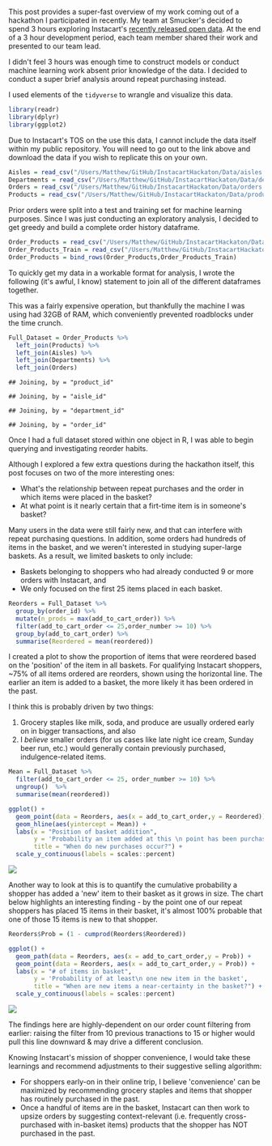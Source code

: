 This post provides a super-fast overview of my work coming out of a hackathon I participated in recently. My team at Smucker's decided to spend 3 hours exploring Instacart's [recently released open data](https://www.instacart.com/datasets/grocery-shopping-2017). At the end of a 3 hour development period, each team member shared their work and presented to our team lead.

I didn't feel 3 hours was enough time to construct models or conduct machine learning work absent prior knowledge of the data. I decided to conduct a super brief analysis around repeat purchasing instead.

I used elements of the `tidyverse` to wrangle and visualize this data.

``` r
library(readr)
library(dplyr)
library(ggplot2)
```

Due to Instacart's TOS on the use this data, I cannot include the data itself within my public repository. You will need to go out to the link above and download the data if you wish to replicate this on your own.

``` r
Aisles = read_csv("/Users/Matthew/GitHub/InstacartHackaton/Data/aisles.csv",progress = F)
Departments = read_csv("/Users/Matthew/GitHub/InstacartHackaton/Data/departments.csv",progress = F)
Orders = read_csv("/Users/Matthew/GitHub/InstacartHackaton/Data/orders.csv",progress = F)
Products = read_csv("/Users/Matthew/GitHub/InstacartHackaton/Data/products.csv",progress = F)
```

Prior orders were split into a test and training set for machine learning purposes. Since I was just conducting an exploratory analysis, I decided to get greedy and build a complete order history dataframe.

``` r
Order_Products = read_csv("/Users/Matthew/GitHub/InstacartHackaton/Data/order_products__prior.csv",progress = F)
Order_Products_Train = read_csv("/Users/Matthew/GitHub/InstacartHackaton/Data/order_products__train.csv",progress = F)
Order_Products = bind_rows(Order_Products,Order_Products_Train)
```

To quickly get my data in a workable format for analysis, I wrote the following (it's awful, I know) statement to join all of the different dataframes together.

This was a fairly expensive operation, but thankfully the machine I was using had 32GB of RAM, which conveniently prevented roadblocks under the time crunch.

``` r
Full_Dataset = Order_Products %>% 
  left_join(Products) %>% 
  left_join(Aisles) %>% 
  left_join(Departments) %>% 
  left_join(Orders)
```

    ## Joining, by = "product_id"

    ## Joining, by = "aisle_id"

    ## Joining, by = "department_id"

    ## Joining, by = "order_id"

Once I had a full dataset stored within one object in R, I was able to begin querying and investigating reorder habits.

Although I explored a few extra questions during the hackathon itself, this post focuses on two of the more interesting ones:

-   What's the relationship between repeat purchases and the order in which items were placed in the basket?
-   At what point is it nearly certain that a firt-time item is in someone's basket?

Many users in the data were still fairly new, and that can interfere with repeat purchasing questions. In addition, some orders had hundreds of items in the basket, and we weren't interested in studying super-large baskets. As a result, we limited baskets to only include:

-   Baskets belonging to shoppers who had already conducted 9 or more orders with Instacart, and
-   We only focused on the first 25 items placed in each basket.

``` r
Reorders = Full_Dataset %>% 
  group_by(order_id) %>% 
  mutate(n_prods = max(add_to_cart_order)) %>% 
  filter(add_to_cart_order <= 25,order_number >= 10) %>% 
  group_by(add_to_cart_order) %>% 
  summarise(Reordered = mean(reordered)) 
```

I created a plot to show the proportion of items that were reordered based on the 'position' of the item in all baskets. For qualifying Instacart shoppers, ~75% of all items ordered are reorders, shown using the horizontal line. The earlier an item is added to a basket, the more likely it has been ordered in the past.

I think this is probably driven by two things:

1.  Grocery staples like milk, soda, and produce are usually ordered early on in bigger transactions, and also
2.  I *believe* smaller orders (for us cases like late night ice cream, Sunday beer run, etc.) would generally contain previously purchased, indulgence-related items.

``` r
Mean = Full_Dataset %>% 
  filter(add_to_cart_order <= 25, order_number >= 10) %>% 
  ungroup()  %>% 
  summarise(mean(reordered))

ggplot() + 
  geom_point(data = Reorders, aes(x = add_to_cart_order,y = Reordered)) + 
  geom_hline(aes(yintercept = Mean)) + 
  labs(x = "Position of basket addition",
       y = 'Probability an item added at this \n point has been purchased before',
       title = "When do new purchases occur?") +
  scale_y_continuous(labels = scales::percent)
```

![](Hackathon_Analysis_files/figure-markdown_github/unnamed-chunk-2-1.png)

Another way to look at this is to quantify the cumulative probability a shopper has added a 'new' item to their basket as it grows in size. The chart below highlights an interesting finding - by the point one of our repeat shoppers has placed 15 items in their basket, it's almost 100% probable that one of those 15 items is new to that shopper.

``` r
Reorders$Prob = (1 - cumprod(Reorders$Reordered))

ggplot() + 
  geom_path(data = Reorders, aes(x = add_to_cart_order,y = Prob)) +  
  geom_point(data = Reorders, aes(x = add_to_cart_order,y = Prob)) +
  labs(x = "# of items in basket",
       y = 'Probability of at least\n one new item in the basket',
       title = "When are new items a near-certainty in the basket?") +
  scale_y_continuous(labels = scales::percent)
```

![](Hackathon_Analysis_files/figure-markdown_github/unnamed-chunk-3-1.png)

The findings here are highly-dependent on our order count filtering from earlier: raising the filter from 10 previous tranactions to 15 or higher would pull this line downward & may drive a different conclusion.

Knowing Instacart's mission of shopper convenience, I would take these learnings and recommend adjustments to their suggestive selling algorithm:

-   For shoppers early-on in their online trip, I believe 'convenience' can be maximized by recommending grocery staples and items that shopper has routinely purchased in the past.
-   Once a handful of items are in the basket, Instacart can then work to upsize orders by suggesting context-relevant (i.e. frequently cross-purchased with in-basket items) products that the shopper has NOT purchased in the past.
